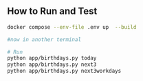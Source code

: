 
## How to Run and Test
```bash
docker compose --env-file .env up  --build

#now in another terminal 

# Run
python app/birthdays.py today
python app/birthdays.py next3
python app/birthdays.py next3workdays
```